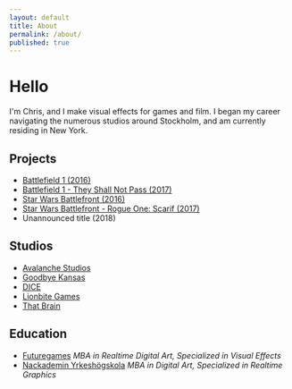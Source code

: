 ```yaml
---
layout: default
title: About
permalink: /about/
published: true
---
```

# Hello

I'm Chris, and I make visual effects for games and film. I began my career navigating the numerous studios around Stockholm, and am currently residing in New York.

## Projects

* [Battlefield 1 (2016)](https://www.battlefield.com/games/battlefield-1)
* [Battlefield 1 - They Shall Not Pass (2017)](https://www.battlefield.com/games/battlefield-1/they-shall-not-pass)
* [Star Wars Battlefront (2016)](http://starwars.ea.com/starwars/battlefront)
* [Star Wars Battlefront - Rogue One: Scarif (2017)](http://starwars.ea.com/starwars/battlefront/rogue-one)
* Unannounced title (2018)

## Studios

* [Avalanche Studios](http://www.avalanchestudios.se)
* [Goodbye Kansas](http://www.goodbyekansas.se)
* [DICE](http://www.dice.se)
* [Lionbite Games](http://www.lionbite.se)
* [That Brain](http://www.thatbrain.se)

## Education

* [Futuregames](http://futuregames.se/) _MBA in Realtime Digital Art, Specialized in Visual Effects_
* [Nackademin Yrkeshögskola](https://nackademin.se/) _MBA in Digital Art, Specialized in Realtime Graphics_
